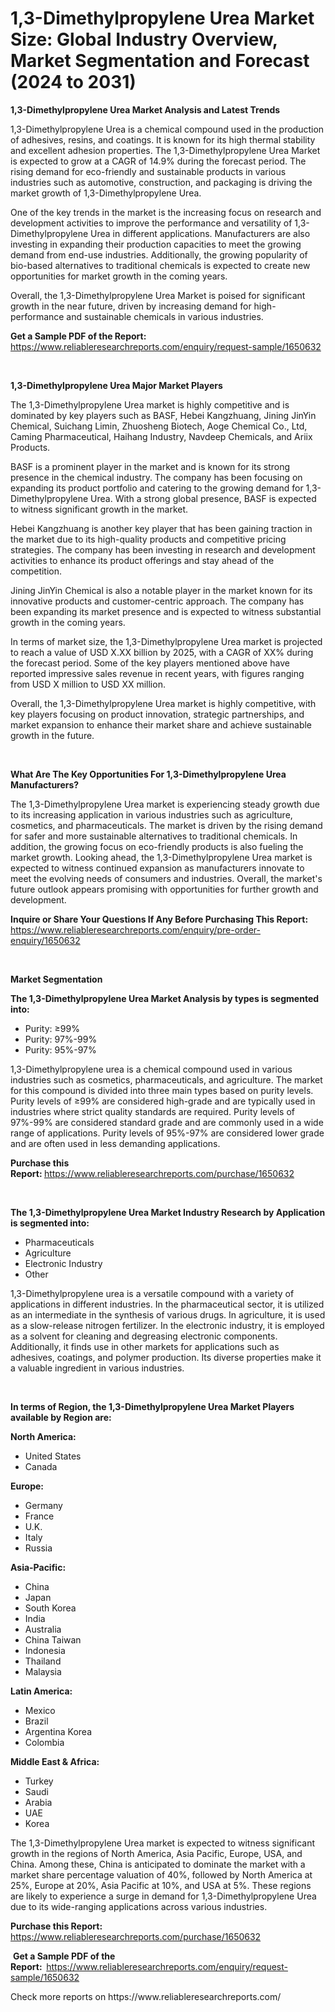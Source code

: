 <p><h1>1,3-Dimethylpropylene Urea Market Size: Global Industry Overview, Market Segmentation and Forecast (2024 to 2031)</h1></p><p><strong>1,3-Dimethylpropylene Urea Market Analysis and Latest Trends</strong></p>
<p><p>1,3-Dimethylpropylene Urea is a chemical compound used in the production of adhesives, resins, and coatings. It is known for its high thermal stability and excellent adhesion properties. The 1,3-Dimethylpropylene Urea Market is expected to grow at a CAGR of 14.9% during the forecast period. The rising demand for eco-friendly and sustainable products in various industries such as automotive, construction, and packaging is driving the market growth of 1,3-Dimethylpropylene Urea.</p><p>One of the key trends in the market is the increasing focus on research and development activities to improve the performance and versatility of 1,3-Dimethylpropylene Urea in different applications. Manufacturers are also investing in expanding their production capacities to meet the growing demand from end-use industries. Additionally, the growing popularity of bio-based alternatives to traditional chemicals is expected to create new opportunities for market growth in the coming years.</p><p>Overall, the 1,3-Dimethylpropylene Urea Market is poised for significant growth in the near future, driven by increasing demand for high-performance and sustainable chemicals in various industries.</p></p>
<p><strong>Get a Sample PDF of the Report:&nbsp;</strong> <a href="https://www.reliableresearchreports.com/enquiry/request-sample/1650632">https://www.reliableresearchreports.com/enquiry/request-sample/1650632</a></p>
<p>&nbsp;</p>
<p><strong>1,3-Dimethylpropylene Urea Major Market Players</strong></p>
<p><p>The 1,3-Dimethylpropylene Urea market is highly competitive and is dominated by key players such as BASF, Hebei Kangzhuang, Jining JinYin Chemical, Suichang Limin, Zhuosheng Biotech, Aoge Chemical Co., Ltd, Caming Pharmaceutical, Haihang Industry, Navdeep Chemicals, and Ariix Products.</p><p>BASF is a prominent player in the market and is known for its strong presence in the chemical industry. The company has been focusing on expanding its product portfolio and catering to the growing demand for 1,3-Dimethylpropylene Urea. With a strong global presence, BASF is expected to witness significant growth in the market.</p><p>Hebei Kangzhuang is another key player that has been gaining traction in the market due to its high-quality products and competitive pricing strategies. The company has been investing in research and development activities to enhance its product offerings and stay ahead of the competition.</p><p>Jining JinYin Chemical is also a notable player in the market known for its innovative products and customer-centric approach. The company has been expanding its market presence and is expected to witness substantial growth in the coming years.</p><p>In terms of market size, the 1,3-Dimethylpropylene Urea market is projected to reach a value of USD X.XX billion by 2025, with a CAGR of XX% during the forecast period. Some of the key players mentioned above have reported impressive sales revenue in recent years, with figures ranging from USD X million to USD XX million.</p><p>Overall, the 1,3-Dimethylpropylene Urea market is highly competitive, with key players focusing on product innovation, strategic partnerships, and market expansion to enhance their market share and achieve sustainable growth in the future.</p></p>
<p>&nbsp;</p>
<p><strong>What Are The Key Opportunities For 1,3-Dimethylpropylene Urea Manufacturers?</strong></p>
<p><p>The 1,3-Dimethylpropylene Urea market is experiencing steady growth due to its increasing application in various industries such as agriculture, cosmetics, and pharmaceuticals. The market is driven by the rising demand for safer and more sustainable alternatives to traditional chemicals. In addition, the growing focus on eco-friendly products is also fueling the market growth. Looking ahead, the 1,3-Dimethylpropylene Urea market is expected to witness continued expansion as manufacturers innovate to meet the evolving needs of consumers and industries. Overall, the market's future outlook appears promising with opportunities for further growth and development.</p></p>
<p><strong>Inquire or Share Your Questions If Any Before Purchasing This Report:</strong> <a href="https://www.reliableresearchreports.com/enquiry/pre-order-enquiry/1650632">https://www.reliableresearchreports.com/enquiry/pre-order-enquiry/1650632</a></p>
<p>&nbsp;</p>
<p><strong>Market Segmentation</strong></p>
<p><strong>The 1,3-Dimethylpropylene Urea Market Analysis by types is segmented into:</strong></p>
<p><ul><li>Purity: ≥99%</li><li>Purity: 97%-99%</li><li>Purity: 95%-97%</li></ul></p>
<p><p>1,3-Dimethylpropylene urea is a chemical compound used in various industries such as cosmetics, pharmaceuticals, and agriculture. The market for this compound is divided into three main types based on purity levels. Purity levels of ≥99% are considered high-grade and are typically used in industries where strict quality standards are required. Purity levels of 97%-99% are considered standard grade and are commonly used in a wide range of applications. Purity levels of 95%-97% are considered lower grade and are often used in less demanding applications.</p></p>
<p><strong>Purchase this Report:&nbsp;</strong><a href="https://www.reliableresearchreports.com/purchase/1650632">https://www.reliableresearchreports.com/purchase/1650632</a></p>
<p>&nbsp;</p>
<p><strong>The 1,3-Dimethylpropylene Urea Market Industry Research by Application is segmented into:</strong></p>
<p><ul><li>Pharmaceuticals</li><li>Agriculture</li><li>Electronic Industry</li><li>Other</li></ul></p>
<p><p>1,3-Dimethylpropylene urea is a versatile compound with a variety of applications in different industries. In the pharmaceutical sector, it is utilized as an intermediate in the synthesis of various drugs. In agriculture, it is used as a slow-release nitrogen fertilizer. In the electronic industry, it is employed as a solvent for cleaning and degreasing electronic components. Additionally, it finds use in other markets for applications such as adhesives, coatings, and polymer production. Its diverse properties make it a valuable ingredient in various industries.</p></p>
<p>&nbsp;</p>
<p><strong>In terms of Region, the 1,3-Dimethylpropylene Urea Market Players available by Region are:</strong></p>
<p>
    <p> <strong> North America: </strong>
        <ul>
            <li>United States</li>
            <li>Canada</li>
        </ul>
        </p> 
    <p> <strong> Europe: </strong>
        <ul>
            <li>Germany</li>
            <li>France</li>
            <li>U.K.</li>
            <li>Italy</li>
            <li>Russia</li>
        </ul>
        </p> 
    <p> <strong> Asia-Pacific: </strong>
        <ul>
            <li>China</li>
            <li>Japan</li>
            <li>South Korea</li>
            <li>India</li>
            <li>Australia</li>
            <li>China Taiwan</li>
            <li>Indonesia</li>
            <li>Thailand</li>
            <li>Malaysia</li>
        </ul>
        </p> 
    <p> <strong> Latin America: </strong>
        <ul>
            <li>Mexico</li>
            <li>Brazil</li>
            <li>Argentina Korea</li>
            <li>Colombia</li>
        </ul>
        </p> 
    <p> <strong> Middle East & Africa: </strong>
        <ul>
            <li>Turkey</li>
            <li>Saudi</li>
            <li>Arabia</li>
            <li>UAE</li>
            <li>Korea</li>
        </ul>
    </p>
    </p>
<p><p>The 1,3-Dimethylpropylene Urea market is expected to witness significant growth in the regions of North America, Asia Pacific, Europe, USA, and China. Among these, China is anticipated to dominate the market with a market share percentage valuation of 40%, followed by North America at 25%, Europe at 20%, Asia Pacific at 10%, and USA at 5%. These regions are likely to experience a surge in demand for 1,3-Dimethylpropylene Urea due to its wide-ranging applications across various industries.</p></p>
<p><strong>Purchase this Report: </strong><a href="https://www.reliableresearchreports.com/purchase/1650632">https://www.reliableresearchreports.com/purchase/1650632</a></p>
<p>&nbsp;<strong>Get a Sample PDF of the Report:&nbsp;&nbsp;</strong><a href="https://www.reliableresearchreports.com/enquiry/request-sample/1650632">https://www.reliableresearchreports.com/enquiry/request-sample/1650632</a></p>
<p><strong></strong></p>
<p>Check more reports on https://www.reliableresearchreports.com/</p>